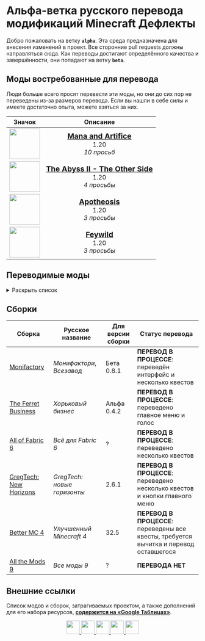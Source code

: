 # Альфа-ветка русского перевода модификаций Minecraft Дефлекты

Добро пожаловать на ветку **`alpha`**. Эта среда предназначена для внесения изменений в проект. Все сторонние pull requests должны направляться сюда. Как переводы достигают определённого качества и завершённости, они попадают на ветку **`beta`**.

## Моды востребованные для перевода

Люди больше всего просят перевести эти моды, но они до сих пор не переведены из-за размеров перевода. Если вы нашли в себе силы и имеете достаточно опыта, можете взяться за них.

<div align=center>

| Значок | Описание |
| :-: | :-: |
| <img width=80 height=80 src="https://cdn.modrinth.com/data/zaRGNexp/035ba5c471850838ead4165e608eaa3c8cc23cbf_96.webp"> | <big>**[Mana and Artifice](https://modrinth.com/mod/zaRGNexp)**</big><br>1.20<br>*10 просьб* |
| <img width=80 height=80 src="/Ассеты/curseforge_mod_vector.svg"> | <big>**[The Abyss II - The Other Side](https://www.curseforge.com/minecraft/mc-mods/the-abyss-chapter-ii)**</big><br>1.20<br>*4 просьбы* |
| <img width=80 height=80 src="/Ассеты/curseforge_mod_vector.svg"> | <big>**[Apotheosis](https://www.curseforge.com/minecraft/mc-mods/apotheosis)**</big><br>1.20<br>*3 просьбы* |
| <img width=80 height=80 src="/Ассеты/curseforge_mod_vector.svg"> | <big>**[Feywild](https://www.curseforge.com/minecraft/mc-mods/feywild)**</big><br>1.20<br>*3 просьбы* |

</div>

## Переводимые моды

<details>
<summary>Раскрыть список</summary>
<br>

| Версия игры | Идентификатор | Мод | Версия мода |
| --- | --- | --- | --- |
| 1.12 | aiotbotania | AIOT Botania | 0.7.1 |
| 1.12 | aqua_creepers | Aqua Creepers! | 1.2.3 |
| 1.12 | aroma1997core | Aroma1997Core | 2.0.0.2 b167 |
| 1.12 | scple | SCP Lockdown Extras | 1.0 |
| 1.12 | … | … | … | …
| 1.16 | actuallyusefulsmithingtable | Actually Useful Smithing Table | 1.1 |
| 1.16 | advancementframes | Advancement Frames | 1.0.5 |
| 1.16 | alexsdelight | Alex's Delights | 1.0 |
| 1.16 | amfd | Alex's Delight | 1.1.3 |
| 1.16 | ancient_war | Ancient Warfare Legacy | 1.1 |
| 1.16 | sereneseasonsfix | Serene Seasons Fix | 1.0.5 |
| 1.16 | tradingpost | Trading Post | 1.0.2 |
| 1.16 | … | … | … | … |
| 1.17 | actuallyusefulsmithingtable | Actually Useful Smithing Table | 2.1 |
| 1.17 | alexsdelight | Alex's Delights | 1.1 |
| 1.17 | sereneseasonsfix | Serene Seasons Fix | 1.0.5 |
| 1.17 | tradingpost | Trading Post | 2.0 |
| 1.17 | … | … | … | … |
| 1.18 | actuallyusefulsmithingtable | Actually Useful Smithing Table | 3.1 |
| 1.18 | advancementframes | Advancement Frames | 1.1.1 |
| 1.18 | alexsdelight | Alex's Delight | 1.3.3 |
| 1.18 | alexsdelight | Alex's Delights | 1.2 |
| 1.18 | sereneseasonsfix | Serene Seasons Fix | 1.0.6 |
| 1.18 | tradingpost | Trading Post | 3.2 |
| 1.18 | … | … | … | … |
| 1.19 | actuallyusefulsmithingtable | Actually Useful Smithing Table | 4.1.1 |
| 1.19 | advancementframes | Advancement Frames | 2.0 |
| 1.19 | alexsdelight | Alex's Delight | 1.4.1 |
| 1.19 | barteringstation | Bartering Station | 6.0 |
| 1.19 | parcool | ParCool! | 3.2.1.2-R |
| 1.19 | sawmill | Sawmill | 1.2 |
| 1.19 | sereneseasonsfix | Serene Seasons Fix | 1.0.8 |
| 1.19 | sodium | Sodium | 0.4.10 build.24 |
| 1.19 | tradingpost | Trading Post | 6.0 |
| 1.19 | twilightforest | The Twilight Forest | 4.2.1696 |
| 1.19 | … | … | … | … |
| 1.20 | absentbydesign | Absent by Design | 1.8 |
| 1.20 | advancementframes | Advancement Frames | 2.2.7 |
| 1.20 | alexscavesdelight | Alex's Caves Delight | 1.0.12 |
| 1.20 | alexsdelight | Alex's Delight | 1.5 |
| 1.20 | barteringstation | Bartering Station | 20.4.1 |
| 1.20 | embeddium | Xenon | 0.3.19 |
| 1.20 | minecraft | Xenon | 0.3.19 |
| 1.20 | parcool | ParCool! | 3.2.1.2-R |
| 1.20 | patchouli | Patchouli | 86 |
| 1.20 | sawmill | Sawmill | 1.4.3 |
| 1.20 | sereneseasonsfix | Serene Seasons Fix | 1.0.8 |
| 1.20 | silentgear | Silent Gear | 3.6.6 |
| 1.20 | sodium | Sodium | 0.5.11 |
| 1.20 | spawnersplus | Spawners+ | 4.0 |
| 1.20 | tradingpost | Trading Post | 20.4.2 |
| 1.20 | trofers | Trofers | 5.0.2 |
| 1.20 | xenon | Xenon | 0.3.19 |
| 1.20 | … | … | … | … |
| 1.21 | accessories | Accessories | 1.0.0 Beta 31 |
| 1.21 | ae2wtlib | Applied Energistics 2 Wireless Terminals | 19.1.3-beta |
| 1.21 | alltheores | All the Ores | 2.3.4-alpha |
| 1.21 | barteringstation | Bartering Station | 21.0 |
| 1.21 | fabric | Fabric | 08.06.2024 |
| 1.21 | fabric-gamerule-test | Fabric | 08.06.2024 |
| 1.21 | fabric-keybindings-v1-testmod | Fabric | 08.06.2024 |
| 1.21 | fabric-networking-api-v1-testmod | Fabric | 08.06.2024 |
| 1.21 | fabric-object-builder-api-v1-testmod | Fabric | 08.06.2024 |
| 1.21 | fabric-particles-v1-testmod | Fabric | 08.06.2024 |
| 1.21 | fabric-registry-sync-v0 | Fabric Registry Sync | 08.06.2024 |
| 1.21 | fabric-resource-conditions-api-v1-testmod | Fabric | 08.06.2024 |
| 1.21 | fabric-resource-loader-v0 | Fabric Resource Loader | 08.06.2024 |
| 1.21 | fabric-resource-loader-v0-testmod | Fabric Resource Loader | 08.06.2024 |
| 1.21 | fabric-resource-loader-v0-testmod-test1 | Fabric Resource Loader | 08.06.2024 |
| 1.21 | fabric-screen-handler-api-v1-testmod | Fabric | 08.06.2024 |
| 1.21 | ftblibrary | FTB Library | 2101.1.2 |
| 1.21 | iris | Iris Shaders | 1.7.3 |
| 1.21 | placeholder-api | Placeholder API | 2.4.1 |
| 1.21 | sawmill | Sawmill | 1.5.3 |
| 1.21 | sodium | Sodium | 0.6.0-beta.1 |
| 1.21 |  | Cloth Config API |  |
| 1.21 |  | Just Enough Items |  |
| 1.21 |  | Architectury Test |  |
| 1.21 |  | Dynamic FPS |  |
| 1.21 |  | Applied Energistics 2 Wireless Terminals |  |
| 1.21 |  | Fabric |  |
| 1.21 |  | Fabric Gamerule Test |  |
| 1.21 |  | Fabric Keybindings v1 Testmod |  |
| 1.21 |  | Fabric Networking API v1 Testmod |  |
| 1.21 | testmod | Fabric Testmod | 25.09.2022 |
| 1.21 | neotests_survivability_hanging_mangrove_propagule_test | Neotests Survivability Hanging Mangrove Propagule Test | 27.06.2024 |
| 1.21 | neotests_test_modify_default_components_event | Neotests Test Modify Default Components Event | 02.05.2024 |
| 1.21 | neotests_survivability_small_dripleaf_test | Neotests Survivability Small Dripleaf Test | 27.06.2024 |
| 1.21 | neotests_survivability_chorus_flower_test | Neotests Survivability Chorus Flower Test | 27.06.2024 |
| 1.21 | … | … | … | … |

</details>

## Сборки

| Сборка | Русское название | Для версии сборки | Статус перевода |
| - | - | - | - |
| [Monifactory](https://github.com/RushanM/Minecraft-Mods-Russian-Translation/tree/alpha/%D0%A1%D0%B1%D0%BE%D1%80%D0%BA%D0%B8/Monifactory) | *Монифактори*, *Всезавод* | Бета 0.8.1 | **ПЕРЕВОД В ПРОЦЕССЕ**: переведён интерфейс и несколько квестов |
| [The Ferret Business](https://github.com/RushanM/Minecraft-Mods-Russian-Translation/tree/alpha/%D0%A1%D0%B1%D0%BE%D1%80%D0%BA%D0%B8/The%20Ferret%20Business) | *Хорьковый бизнес* | Альфа 0.4.2 | **ПЕРЕВОД В ПРОЦЕССЕ**: переведено главное меню и голос |
| [All of Fabric 6](https://github.com/RushanM/Minecraft-Mods-Russian-Translation/tree/alpha/%D0%A1%D0%B1%D0%BE%D1%80%D0%BA%D0%B8/All%20of%20Fabric%206) | *Всё для Fabric 6* | ? | **ПЕРЕВОД В ПРОЦЕССЕ**: переведено несколько квестов |
| [GregTech: New Horizons](https://github.com/RushanM/Minecraft-Mods-Russian-Translation/tree/alpha/%D0%A1%D0%B1%D0%BE%D1%80%D0%BA%D0%B8/GT%20New%20Horizons) | *GregTech: новые горизонты* | 2.6.1 | **ПЕРЕВОД В ПРОЦЕССЕ**: переведено несколько квестов и кнопки главного меню |
| [Better MC 4](https://github.com/RushanM/Minecraft-Mods-Russian-Translation/tree/alpha/%D0%A1%D0%B1%D0%BE%D1%80%D0%BA%D0%B8/Better%20MC%204) | *Улучшенный Minecraft 4* | 32.5 | **ПЕРЕВОД В ПРОЦЕССЕ**: переведены все квесты, требуется вычитка и перевод оставшегося |
| [All the Mods 9](https://github.com/RushanM/Minecraft-Mods-Russian-Translation/tree/alpha/%D0%A1%D0%B1%D0%BE%D1%80%D0%BA%D0%B8/All%20the%20Mods%209) | *Все моды 9* | ? | **ПЕРЕВОДА НЕТ** |

## Внешние ссылки

Список модов и сборок, затрагиваемых проектом, а также дополнений для его набора ресурсов, [**содержится на «Google Таблицах»**](https://docs.google.com/spreadsheets/d/1RvozWJU5MYusAiJiMfODWA1t-bj2jhIj0FZCY5UU28k/edit?usp=sharing).

<div align="center">
<a href="https://modrinth.com/resourcepack/mods-ru">
    <img height="35" src="/Ассеты/modrinth_compact_vector.svg">
</a>
<a href="https://www.curseforge.com/minecraft/texture-packs/mods-ru">
    <img height="35" src="/Ассеты/curseforge_compact_vector.svg">
<a href="https://www.planetminecraft.com/texture-pack/mods-russian-translation-6270800/">
    <img height="35" src="/Ассеты/planet_compact_vector.svg">
</a>
<a href="https://ru-minecraft.ru/fayly-dlya-minecraft/79004-mods-ru.html">
    <img height="35" src="/Ассеты/rumc_compact_vector.svg">
</a>
<a href="https://vk.com/demipr">
    <img height="35" src="/Ассеты/vk_compact_vector.svg">
</a>
</a>
</div>
